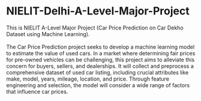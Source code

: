 # NIELIT-Delhi-A-Level-Major-Project
This is NIELIT A-Level Major Project (Car Price Prediction on Car Dekho Dataset using Machine Learning). <br/><br/>
The Car Price Prediction project seeks to develop a machine learning model to estimate the value of used cars. 
In a market where determining fair prices for pre-owned vehicles can be challenging, this project aims to alleviate this concern for buyers, sellers, and dealerships. 
It will collect and preprocess a comprehensive dataset of used car listing, including crucial attributes like make, model, years, mileage, location, and price. 
Through feature engineering and selection, the model will consider a wide range of factors that influence car prices. 
